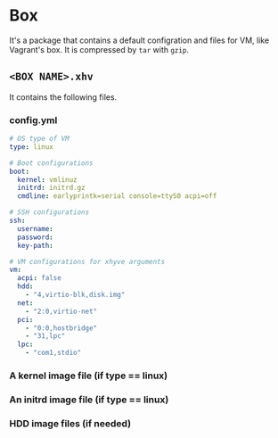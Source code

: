 # Box

It's a package that contains a default configration and files for VM, like Vagrant's box. It is compressed by `tar` with `gzip`.

## `<BOX NAME>.xhv`

It contains the following files.

### config.yml
```yaml
# OS type of VM
type: linux

# Boot configurations
boot:
  kernel: vmlinuz
  initrd: initrd.gz
  cmdline: earlyprintk=serial console=ttyS0 acpi=off

# SSH configurations
ssh:
  username:
  password:
  key-path:

# VM configurations for xhyve arguments
vm:
  acpi: false
  hdd:
    - "4,virtio-blk,disk.img"
  net:
    - "2:0,virtio-net"
  pci:
    - "0:0,hostbridge"
    - "31,lpc"
  lpc:
    - "com1,stdio"
```

### A kernel image file (if type == linux)

### An initrd image file (if type == linux)

### HDD image files (if needed)
